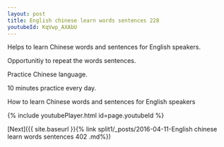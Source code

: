 ```yaml
---
layout: post
title: English chinese learn words sentences 228 
youtubeId: KqVwp_AXAbU
---
```

 
 
Helps to learn Chinese words and sentences for English speakers.

Opportunitiy to repeat the words sentences. 

Practice Chinese language. 
 
10 minutes practice every day. 
 
How to learn Chinese words and sentences for English speakers 
 
{% include youtubePlayer.html id=page.youtubeId %}
 
 
[Next]({{ site.baseurl }}{% link  split1/_posts/2016-04-11-English chinese learn words sentences 402 .md%})
 
